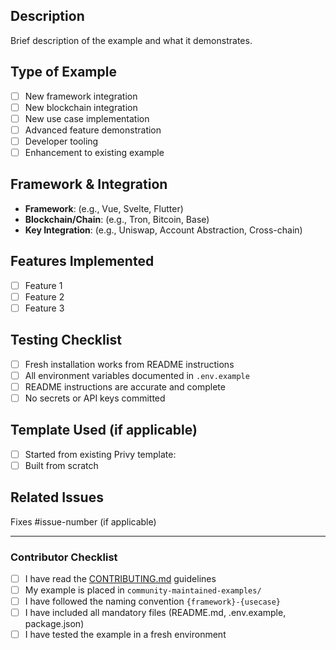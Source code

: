 ## Description

Brief description of the example and what it demonstrates.

## Type of Example

- [ ] New framework integration
- [ ] New blockchain integration
- [ ] New use case implementation
- [ ] Advanced feature demonstration
- [ ] Developer tooling
- [ ] Enhancement to existing example

## Framework & Integration

- **Framework**: (e.g., Vue, Svelte, Flutter)
- **Blockchain/Chain**: (e.g., Tron, Bitcoin, Base)
- **Key Integration**: (e.g., Uniswap, Account Abstraction, Cross-chain)

## Features Implemented

- [ ] Feature 1
- [ ] Feature 2
- [ ] Feature 3

## Testing Checklist

- [ ] Fresh installation works from README instructions
- [ ] All environment variables documented in `.env.example`
- [ ] README instructions are accurate and complete
- [ ] No secrets or API keys committed

## Template Used (if applicable)

- [ ] Started from existing Privy template:
- [ ] Built from scratch

## Related Issues

Fixes #issue-number (if applicable)

---

### Contributor Checklist

- [ ] I have read the [CONTRIBUTING.md](../CONTRIBUTING.md) guidelines
- [ ] My example is placed in `community-maintained-examples/`
- [ ] I have followed the naming convention `{framework}-{usecase}`
- [ ] I have included all mandatory files (README.md, .env.example, package.json)
- [ ] I have tested the example in a fresh environment
